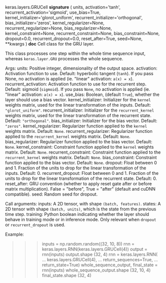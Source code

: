 keras.layers.GRUCell
__signature__
(
  units,
  activation='tanh',
  recurrent_activation='sigmoid',
  use_bias=True,
  kernel_initializer='glorot_uniform',
  recurrent_initializer='orthogonal',
  bias_initializer='zeros',
  kernel_regularizer=None,
  recurrent_regularizer=None,
  bias_regularizer=None,
  kernel_constraint=None,
  recurrent_constraint=None,
  bias_constraint=None,
  dropout=0.0,
  recurrent_dropout=0.0,
  reset_after=True,
  seed=None,
  **kwargs
)
__doc__
Cell class for the GRU layer.

This class processes one step within the whole time sequence input, whereas
`keras.layer.GRU` processes the whole sequence.

Args:
    units: Positive integer, dimensionality of the output space.
    activation: Activation function to use. Default: hyperbolic tangent
        (`tanh`). If you pass None, no activation is applied
        (ie. "linear" activation: `a(x) = x`).
    recurrent_activation: Activation function to use for the recurrent step.
        Default: sigmoid (`sigmoid`). If you pass `None`, no activation is
        applied (ie. "linear" activation: `a(x) = x`).
    use_bias: Boolean, (default `True`), whether the layer
        should use a bias vector.
    kernel_initializer: Initializer for the `kernel` weights matrix,
        used for the linear transformation of the inputs. Default:
        `"glorot_uniform"`.
    recurrent_initializer: Initializer for the `recurrent_kernel`
        weights matrix, used for the linear transformation
        of the recurrent state. Default: `"orthogonal"`.
    bias_initializer: Initializer for the bias vector. Default: `"zeros"`.
    kernel_regularizer: Regularizer function applied to the `kernel` weights
        matrix. Default: `None`.
    recurrent_regularizer: Regularizer function applied to the
        `recurrent_kernel` weights matrix. Default: `None`.
    bias_regularizer: Regularizer function applied to the bias vector.
        Default: `None`.
    kernel_constraint: Constraint function applied to the `kernel` weights
        matrix. Default: `None`.
    recurrent_constraint: Constraint function applied to the
        `recurrent_kernel` weights matrix. Default: `None`.
    bias_constraint: Constraint function applied to the bias vector.
        Default: `None`.
    dropout: Float between 0 and 1. Fraction of the units to drop for the
        linear transformation of the inputs. Default: 0.
    recurrent_dropout: Float between 0 and 1. Fraction of the units to drop
        for the linear transformation of the recurrent state. Default: 0.
    reset_after: GRU convention (whether to apply reset gate after or
        before matrix multiplication). False = "before",
        True = "after" (default and cuDNN compatible).
    seed: Random seed for dropout.

Call arguments:
    inputs: A 2D tensor, with shape `(batch, features)`.
    states: A 2D tensor with shape `(batch, units)`, which is the state
        from the previous time step.
    training: Python boolean indicating whether the layer should behave in
        training mode or in inference mode. Only relevant when `dropout` or
        `recurrent_dropout` is used.

Example:

>>> inputs = np.random.random((32, 10, 8))
>>> rnn = keras.layers.RNN(keras.layers.GRUCell(4))
>>> output = rnn(inputs)
>>> output.shape
(32, 4)
>>> rnn = keras.layers.RNN(
...    keras.layers.GRUCell(4),
...    return_sequences=True,
...    return_state=True)
>>> whole_sequence_output, final_state = rnn(inputs)
>>> whole_sequence_output.shape
(32, 10, 4)
>>> final_state.shape
(32, 4)
